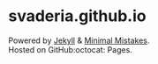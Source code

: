 # svaderia.github.io

Powered by [Jekyll](https://jekyllrb.com/) & [Minimal Mistakes](https://mmistakes.github.io/minimal-mistakes/).  
Hosted on GitHub:octocat: Pages.